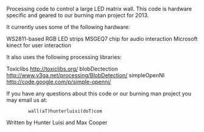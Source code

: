 Processing code to control a large LED matrix wall. This code is hardware 
specific and geared to our burning man project for 2013. 
  
It currently uses some of the following hardware:

  WS2811-based RGB LED strips
  MSGEQ7 chip for audio interaction
  Microsoft kinect for user interaction
  
It also uses the following processing libraries:
  
  Toxiclibs        <http://toxiclibs.org/>
  blobDectection   <http://www.v3ga.net/processing/BlobDetection/>
  simpleOpenNI     <http://code.google.com/p/simple-openni/>

If you have any questions about this code or our burning man project 
you may email us at: 

            wall(aT)hunterluisi(doT)com

Written by Hunter Luisi and Max Cooper

